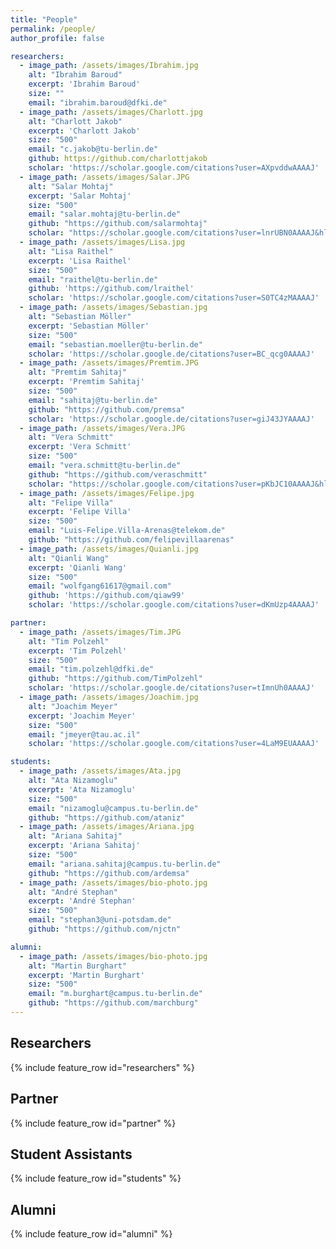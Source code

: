 ```yaml
---
title: "People"
permalink: /people/
author_profile: false

researchers:
  - image_path: /assets/images/Ibrahim.jpg
    alt: "Ibrahim Baroud"
    excerpt: 'Ibrahim Baroud'
    size: ""
    email: "ibrahim.baroud@dfki.de"
  - image_path: /assets/images/Charlott.jpg
    alt: "Charlott Jakob"
    excerpt: 'Charlott Jakob'
    size: "500"
    email: "c.jakob@tu-berlin.de"
    github: https://github.com/charlottjakob
    scholar: 'https://scholar.google.com/citations?user=AXpvddwAAAAJ'
  - image_path: /assets/images/Salar.JPG
    alt: "Salar Mohtaj"
    excerpt: 'Salar Mohtaj'
    size: "500"
    email: "salar.mohtaj@tu-berlin.de"   
    github: "https://github.com/salarmohtaj"
    scholar: "https://scholar.google.com/citations?user=lnrUBN0AAAAJ&hl=en"
  - image_path: /assets/images/Lisa.jpg
    alt: "Lisa Raithel"
    excerpt: 'Lisa Raithel'
    size: "500" 
    email: "raithel@tu-berlin.de"
    github: 'https://github.com/lraithel'
    scholar: 'https://scholar.google.com/citations?user=S0TC4zMAAAAJ'
  - image_path: /assets/images/Sebastian.jpg
    alt: "Sebastian Möller"
    excerpt: 'Sebastian Möller'
    size: "500" 
    email: "sebastian.moeller@tu-berlin.de"
    scholar: 'https://scholar.google.de/citations?user=BC_qcg0AAAAJ'
  - image_path: /assets/images/Premtim.JPG
    alt: "Premtim Sahitaj"
    excerpt: 'Premtim Sahitaj'
    size: "500"
    email: "sahitaj@tu-berlin.de"
    github: "https://github.com/premsa"
    scholar: 'https://scholar.google.de/citations?user=giJ43JYAAAAJ'
  - image_path: /assets/images/Vera.JPG
    alt: "Vera Schmitt"
    excerpt: 'Vera Schmitt'
    size: "500"
    email: "vera.schmitt@tu-berlin.de"
    github: "https://github.com/veraschmitt"
    scholar: "https://scholar.google.com/citations?user=pKbJC10AAAAJ&hl=en&oi=ao"
  - image_path: /assets/images/Felipe.jpg
    alt: "Felipe Villa"
    excerpt: 'Felipe Villa'
    size: "500"
    email: "Luis-Felipe.Villa-Arenas@telekom.de"
    github: "https://github.com/felipevillaarenas"
  - image_path: /assets/images/Quianli.jpg
    alt: "Qianli Wang"
    excerpt: 'Qianli Wang'
    size: "500"
    email: "wolfgang61617@gmail.com"
    github: 'https://github.com/qiaw99'
    scholar: 'https://scholar.google.com/citations?user=dKmUzp4AAAAJ'

partner:
  - image_path: /assets/images/Tim.JPG
    alt: "Tim Polzehl"
    excerpt: 'Tim Polzehl'
    size: "500"
    email: "tim.polzehl@dfki.de"
    github: "https://github.com/TimPolzehl"
    scholar: 'https://scholar.google.de/citations?user=tImnUh0AAAAJ'
  - image_path: /assets/images/Joachim.jpg
    alt: "Joachim Meyer"
    excerpt: 'Joachim Meyer'
    size: "500"  
    email: "jmeyer@tau.ac.il"
    scholar: 'https://scholar.google.com/citations?user=4LaM9EUAAAAJ'

students:
  - image_path: /assets/images/Ata.jpg
    alt: "Ata Nizamoglu"
    excerpt: 'Ata Nizamoglu'
    size: "500"
    email: "nizamoglu@campus.tu-berlin.de"
    github: "https://github.com/ataniz"
  - image_path: /assets/images/Ariana.jpg
    alt: "Ariana Sahitaj"
    excerpt: 'Ariana Sahitaj'
    size: "500"
    email: "ariana.sahitaj@campus.tu-berlin.de"
    github: "https://github.com/ardemsa"
  - image_path: /assets/images/bio-photo.jpg
    alt: "André Stephan"
    excerpt: 'André Stephan'
    size: "500"  
    email: "stephan3@uni-potsdam.de"
    github: "https://github.com/njctn"

alumni:
  - image_path: /assets/images/bio-photo.jpg
    alt: "Martin Burghart"
    excerpt: 'Martin Burghart'
    size: "500"
    email: "m.burghart@campus.tu-berlin.de"
    github: "https://github.com/marchburg"
---
```




## Researchers

{% include feature_row id="researchers" %}

## Partner

{% include feature_row id="partner" %}

## Student Assistants

{% include feature_row id="students" %}

## Alumni

{% include feature_row id="alumni" %}

